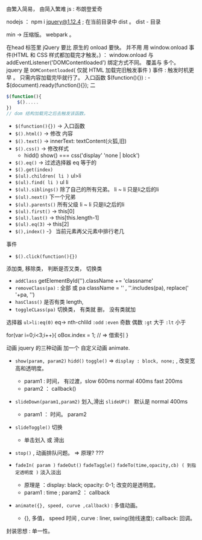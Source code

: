 由繁入简易， 由简入繁难
js : 布朗登爱奇

nodejs ： 
npm i jquery@1.12.4  ; 在当前目录中 dist 。
    dist - 目录 

min -> 压缩版。  webpark  。 

在head 标签里 
    jQuery 要比 原生的 onload  要快。 并不用 用 window.onload 事件(HTML 和 CSS 样式都加载完才触发。) ：
        window.onload  与 addEventListener('DOMContentloaded')  绑定方式不同。 覆盖与 多个。 
    jquery 是  `DOMContentloaded`( 仅就 HTML 加载完旧触发事件 ) 事件 : 触发时机更早 。 只需内容加载完毕就行了。
    入口函数  $(function(){}) :  - 
             $(document).ready(function(){});  二
```javascript
$(function(){
    $().....
})
// dom 结构加载完之后去触发该函数。 
```
- `$(function(){})` -> 入口函数
- `$().html()`  -> 修改 内容
- `$().text()` ->  innerText:   textContent(火狐,旧) 
- `$().css()`  -> 修改样式
  - hidd() show() === css('display' 'none | block')
- `$().eq()` -> 过滤选择器  eq 等于的
- `$().get(index)`
- `$(ul).children( li )`  ul>li
- `$(ul).find( li )`  ul li
- `$(ul).siblings()`   除了自己的所有兄弟。  li ~ li 只是li之后的li
- `$(ul).next()` 下一个兄弟
- `$(ul).parents()`   所有父级  li ~ li 只是li之后的li
- `$(ul).first()`   -> this[0]
- `$(ul).last()`   -> this[this.length-1]
- `$(ul).eq(3)`   -> this[2]
- `$(),index()` -》 当前元素再父元素中排行老几


事件
- `$().click(function(){})`


添加类, 移除类， 判断是否又类， 切换类
- `addClass`       getElementById('').className += 'classname'
- `removeClass(pa)` : 全部 或 pa    className = '' , ''.includes(pa), replace(' '+pa, '')
- `hasClass()`  是否有类 length,
- `toggleCLass(pa)` 切换类，  有类就 删， 没有类就加

选择器 
`ul>li:eq(0)` eq-> nth-chlild 
`:odd` `:even`  奇数 偶数 
`:gt` 大于
`:lt` 小于

for(var i=0;i<3;i++){
    oBox.index = 1; // => 借索引
}

动画 jquery 的三种动画 加一个 自定义动画 animate.
- `show(param, param2)` `hidd()` `toggle()` => `display : block, none;` , 改变宽高和透明度。 
  - param1 : 时间， 有过渡，slow 600ms normal 400ms  fast 200ms
  - param2 ：  callback()
- `slideDown(param1,param2)` 划入,滑出 `slideUP() ` 默认是 normal 400ms
  - param1 ： 时间。 param2
- `slideToggle()` 切换
  - 单击划入 或 滑出
- `stop()` , 动画排队问题。 => 原理? ???
- `fadeIn( param )` `fadeOut()` `fadeTaggle()` `fadeTo(time,opacity,cb) ( 到指定透明度 )`  淡入淡出
  - 原理是 ：display: black; opacity: 0-1;  改变的是透明度。
  - param1 : time  ;  param2 ： callback

- `animate({}, speed, curve ,callback)` : 多值动画。
  - {}, 多值， speed 时间 , curve : liner, swing(抛线速度); callback: 回调。

封装思想 :  单一性。

